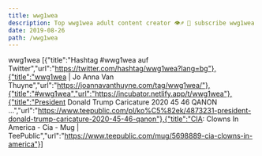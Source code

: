 ```yaml
---
title: wwg1wea
description: Top wwg1wea adult content creator 👁♐️ 👑 subscribe wwg1wea to my porn site below IG wwg1wea
date: 2019-08-26
path: /wwg1wea
---
```


wwg1wea
[{"title":"Hashtag #wwg1wea auf Twitter","url":"https://twitter.com/hashtag/wwg1wea?lang=bg"},{"title":"wwg1wea | Jo Anna Van Thuyne","url":"https://joannavanthuyne.com/tag/wwg1wea/"},{"title":"#wwg1wea","url":"https://incubator.netlify.app/t/wwg1wea"},{"title":"President Donald Trump Caricature 2020 45 46 QANON ...","url":"https://www.teepublic.com/pl/ko%C5%82ek/4873231-president-donald-trump-caricature-2020-45-46-qanon"},{"title":"CIA: Clowns In America - Cia - Mug | TeePublic","url":"https://www.teepublic.com/mug/5698889-cia-clowns-in-america"}]

